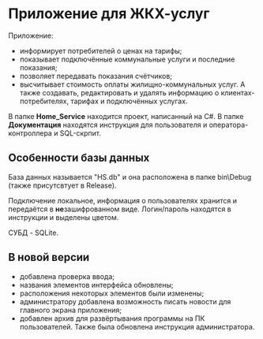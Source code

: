# Приложение для ЖКХ-услуг

Приложение:
 - информирует потребителей о ценах на тарифы;
 - показывает подключённые коммунальные услуги и последние показания;
 - позволяет передавать показания счётчиков;
 - высчитывает стоимость оплаты жилищно-коммунальных услуг.
А также создавать, редактировать и удалять информацию о клиентах-потребителях, тарифах и подключённых услугах.

В папке **Home_Service** находится проект, написанный на C#.
В папке **Документация** находятся инструкция для пользователя и оператора-контроллера и SQL-скрпит.

## Особенности базы данных

База данных называется "HS.db" и она расположена в папке bin\Debug (также присутсвтует в Release).

Подключение локальное, информация о пользователях хранится и передаётся в **не**зашифрованном виде. Логин/пароль находятся в инструкции и выделены цветом.

СУБД - SQLite.

## В новой версии
 - добавлена проверка ввода;
 - названия элементов интерфейса обновлены;
 - расположения некоторых элементов были изменены;
 - администратору добавлена возможность писать новости для главного экрана приложения;
 - добавлен архив для развёртывания программы на ПК пользователей. Также была обновлена инструкция администратора. 

